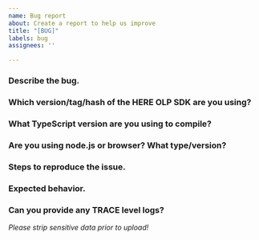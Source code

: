 ```yaml
---
name: Bug report
about: Create a report to help us improve
title: "[BUG]"
labels: bug
assignees: ''

---
```


### Describe the bug.

### Which version/tag/hash of the HERE OLP SDK are you using?

### What TypeScript version are you using to compile?

### Are you using node.js or browser? What type/version?

### Steps to reproduce the issue.

### Expected behavior.

### Can you provide any TRACE level logs?
*Please strip sensitive data prior to upload!*
